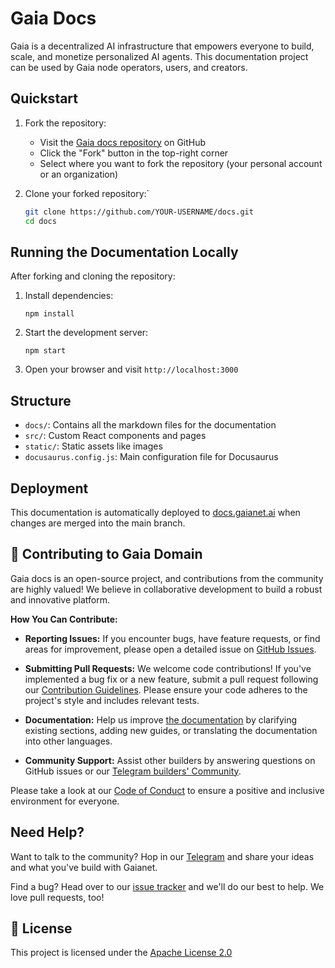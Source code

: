 # Gaia Docs

Gaia is a decentralized AI infrastructure that empowers everyone to build, scale, and monetize personalized AI agents. This documentation project can be used by Gaia node operators, users, and creators.

## Quickstart

1. Fork the repository:
   - Visit the [Gaia docs repository](https://github.com/GaiaNet-AI/docs) on GitHub
   - Click the "Fork" button in the top-right corner
   - Select where you want to fork the repository (your personal account or an organization)

2. Clone your forked repository:`

   ```bash
   git clone https://github.com/YOUR-USERNAME/docs.git
   cd docs
   ```

## Running the Documentation Locally

After forking and cloning the repository:

1. Install dependencies:
   ```
   npm install
   ```
2. Start the development server:
   ```
   npm start
   ```
3. Open your browser and visit `http://localhost:3000`

## Structure

- `docs/`: Contains all the markdown files for the documentation
- `src/`: Custom React components and pages
- `static/`: Static assets like images
- `docusaurus.config.js`: Main configuration file for Docusaurus

## Deployment

This documentation is automatically deployed to [docs.gaianet.ai](https://docs.gaianet.ai) when changes are merged into the main branch.

## 🤝 Contributing to Gaia Domain

Gaia docs is an open-source project, and contributions from the community are highly valued! We believe in collaborative development to build a robust and innovative platform.

**How You Can Contribute:**

- **Reporting Issues:** If you encounter bugs, have feature requests, or find areas for improvement, please open a detailed issue on [GitHub Issues](https://github.com/GaiaNet-AI/docs/issues).
- **Submitting Pull Requests:** We welcome code contributions! If you've implemented a bug fix or a new feature, submit a pull request following our [Contribution Guidelines](https://github.com/Gaianet-AI/docs/blob/main/CONTRIBUTING.md). Please ensure your code adheres to the project's style and includes relevant tests.
- **Documentation:** Help us improve [the documentation](https://docs.gaianet.ai/intro) by clarifying existing sections, adding new guides, or translating the documentation into other languages.

- **Community Support:** Assist other builders by answering questions on GitHub issues or our [Telegram builders' Community](https://t.me/+a0bJInD5lsYxNDJl).

Please take a look at our [Code of Conduct](https://github.com/Gaianet-AI/docs/blob/main/CODE_OF_CONDUCT.md) to ensure a positive and inclusive environment for everyone.

## Need Help?

Want to talk to the community? Hop in our [Telegram](https://t.me/+a0bJInD5lsYxNDJl) and share your ideas and what you've build with Gaianet.

Find a bug? Head over to our [issue tracker](https://github.com/GaiaNet-AI/docs/issues) and we'll do our best to help. We love pull requests, too!

## 📜 License

This project is licensed under the [Apache License 2.0](https://github.com/GaiaNet-AI/docs/blob/main/LICENSE)


